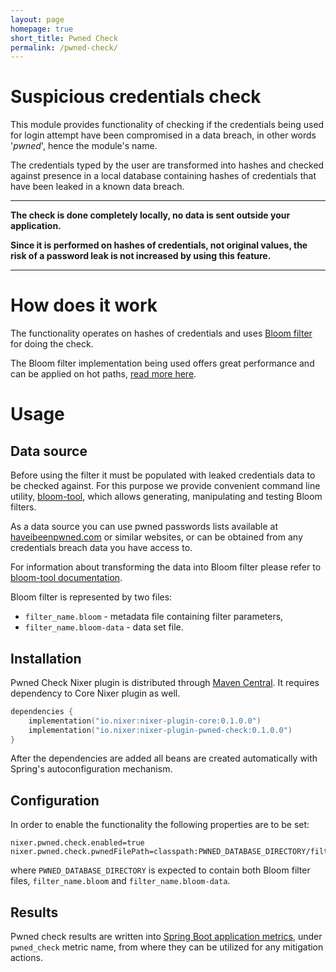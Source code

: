 ```yaml
---
layout: page
homepage: true
short_title: Pwned Check
permalink: /pwned-check/
---
```


# Suspicious credentials check

This module provides functionality of checking if the credentials being used for login attempt have been compromised in a data breach, 
in other words '_pwned_', hence the module's name.

The credentials typed by the user are transformed into hashes and checked against presence in a local database containing hashes of 
credentials that have been leaked in a known data breach. 

---
**The check is done completely locally, no data is sent outside your application.**

**Since it is performed on hashes of credentials, not original values, the risk of a password leak is not increased by using this feature.**

---

# How does it work

The functionality operates on hashes of credentials and uses [Bloom filter](https://en.wikipedia.org/wiki/Bloom_filter) for doing the check. 

The Bloom filter implementation being used offers great performance and can be applied on hot paths, 
[read more here](https://github.com/nixer-io/nixer-spring-plugin/tree/master/bloom-filter).

# Usage
## Data source

Before using the filter it must be populated with leaked credentials data to be checked against. 
For this purpose we provide convenient command line utility, 
[bloom-tool](https://github.com/nixer-io/nixer-spring-plugin/tree/master/bloom-tool), which allows generating, manipulating 
and testing Bloom filters.

As a data source you can use pwned passwords lists available at [haveibeenpwned.com](https://haveibeenpwned.com/Passwords) 
or similar websites, or can be obtained from any credentials breach data you have access to. 
 
For information about transforming the data into Bloom filter please refer to 
[bloom-tool documentation](https://github.com/nixer-io/nixer-spring-plugin/tree/master/bloom-tool).

Bloom filter is represented by two files:
- `filter_name.bloom` - metadata file containing filter parameters, 
- `filter_name.bloom-data` - data set file.

## Installation

Pwned Check Nixer plugin is distributed through [Maven Central](https://search.maven.org/search?q=io.nixer).
It requires dependency to Core Nixer plugin as well.

```kotlin
dependencies {
    implementation("io.nixer:nixer-plugin-core:0.1.0.0")
    implementation("io.nixer:nixer-plugin-pwned-check:0.1.0.0")
}
```

After the dependencies are added all beans are created automatically with Spring's autoconfiguration mechanism.

## Configuration

In order to enable the functionality the following properties are to be set:

```properties
nixer.pwned.check.enabled=true
nixer.pwned.check.pwnedFilePath=classpath:PWNED_DATABASE_DIRECTORY/filter_name.bloom
```

where `PWNED_DATABASE_DIRECTORY` is expected to contain both Bloom filter files, `filter_name.bloom` and `filter_name.bloom-data`.

## Results

Pwned check results are written into 
[Spring Boot application metrics](https://docs.spring.io/spring-boot/docs/current/reference/html/production-ready-features.html#production-ready-metrics), 
under `pwned_check` metric name, from where they can be utilized for any mitigation actions.
